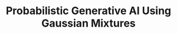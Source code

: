 ---
layout: page
title: Probabilistic Generative AI Using Gaussian Mixtures
# description: Click on the Title for Complete Description
img: assets/img/ai.jpg
redirect: assets/pdf/gaussian_mixture_gen_ai.pdf
importance: 1
category: BSc/MSc Theses
related_publications: true
---